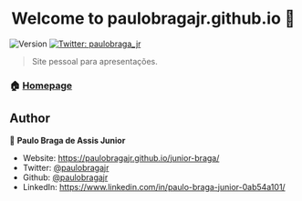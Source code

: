 <h1 align="center">Welcome to paulobragajr.github.io 👋</h1>
<p>
  <img alt="Version" src="https://img.shields.io/badge/version-0.1.0-blue.svg?cacheSeconds=2592000" />
  <a href="https://twitter.com/paulobraga_jr" target="_blank">
    <img alt="Twitter: paulobraga_jr" src="https://img.shields.io/twitter/follow/paulobraga_jr.svg?style=social" />
  </a>
</p>

> Site pessoal para apresentações.

### 🏠 [Homepage](https://paulobragajr.github.io/junior-braga)


## Author

👤 **Paulo Braga de Assis Junior**

* Website: https://paulobragajr.github.io/junior-braga/
* Twitter: [@paulobragajr](https://twitter.com/paulobraga_jr)
* Github: [@paulobragajr](https://github.com/paulobraga_jr)
* LinkedIn: https://www.linkedin.com/in/paulo-braga-junior-0ab54a101/

